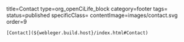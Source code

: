 title=Contact
type=org_openCiLife_block
category=footer
tags=
status=published
specificClass=
contentImage=images/contact.svg
order=9
~~~~~~
[Contact](${webleger.build.host}/index.html#Contact)
